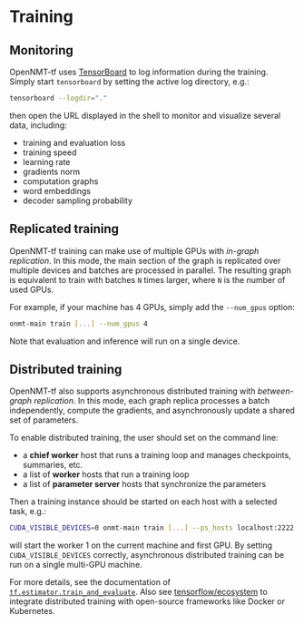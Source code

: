 # Training

## Monitoring

OpenNMT-tf uses [TensorBoard](https://github.com/tensorflow/tensorboard) to log information during the training. Simply start `tensorboard` by setting the active log directory, e.g.:

```bash
tensorboard --logdir="."
```

then open the URL displayed in the shell to monitor and visualize several data, including:

* training and evaluation loss
* training speed
* learning rate
* gradients norm
* computation graphs
* word embeddings
* decoder sampling probability

## Replicated training

OpenNMT-tf training can make use of multiple GPUs with *in-graph replication*. In this mode, the main section of the graph is replicated over multiple devices and batches are processed in parallel. The resulting graph is equivalent to train with batches `N` times larger, where `N` is the number of used GPUs.

For example, if your machine has 4 GPUs, simply add the `--num_gpus` option:

```bash
onmt-main train [...] --num_gpus 4
```

Note that evaluation and inference will run on a single device.

## Distributed training

OpenNMT-tf also supports asynchronous distributed training with *between-graph replication*. In this mode, each graph replica processes a batch independently, compute the gradients, and asynchronously update a shared set of parameters.

To enable distributed training, the user should set on the command line:

* a **chief worker** host that runs a training loop and manages checkpoints, summaries, etc.
* a list of **worker** hosts that run a training loop
* a list of **parameter server** hosts that synchronize the parameters

Then a training instance should be started on each host with a selected task, e.g.:

```bash
CUDA_VISIBLE_DEVICES=0 onmt-main train [...] --ps_hosts localhost:2222 --chief_host localhost:2223 --worker_hosts localhost:2224,localhost:2225 --task_type worker --task_index 1
```

will start the worker 1 on the current machine and first GPU. By setting `CUDA_VISIBLE_DEVICES` correctly, asynchronous distributed training can be run on a single multi-GPU machine.

For more details, see the documentation of [`tf.estimator.train_and_evaluate`](https://www.tensorflow.org/api_docs/python/tf/estimator/train_and_evaluate). Also see [tensorflow/ecosystem](https://github.com/tensorflow/ecosystem) to integrate distributed training with open-source frameworks like Docker or Kubernetes.
